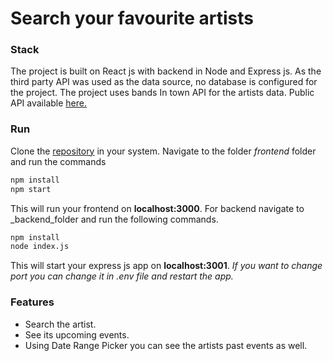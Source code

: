 # Search your favourite artists
### Stack
The project is built on React js with backend in Node and Express js. As the third party API  was used as the data source, no database is configured for the project. The project uses bands In town API for the artists data. Public API available [here.](https://app.swaggerhub.com/apis/Bandsintown/PublicAPI/3.0.0)

### Run
Clone the [repository](https://github.com/Hunia-Fatima/search-artists) in your system. Navigate to the folder _frontend_  folder and run the commands
```sh
npm install
npm start
```
This will run your frontend on **localhost:3000**. For backend navigate to _backend_folder and run the following commands.
```sh
npm install
node index.js
```
This will start your express js app on **localhost:3001**. 
_If you want to change port you can change it in .env file and restart the app._

### Features
- Search the artist.
- See its upcoming events.
- Using Date Range Picker you can see the artists past events as well.

